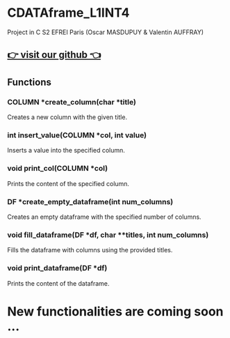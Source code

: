 # CDATAframe_L1INT4
Project in C S2 EFREI Paris (Oscar MASDUPUY &amp; Valentin AUFFRAY)

## [👉 visit our github 👈](https://github.com/JustDiablot/CDATAframe_L1INT4) 


## Functions
### COLUMN *create_column(char *title)
Creates a new column with the given title.

### int insert_value(COLUMN *col, int value)
Inserts a value into the specified column.

### void print_col(COLUMN *col)
Prints the content of the specified column.

### DF *create_empty_dataframe(int num_columns)
Creates an empty dataframe with the specified number of columns.

### void fill_dataframe(DF *df, char **titles, int num_columns)
Fills the dataframe with columns using the provided titles.

### void print_dataframe(DF *df)
Prints the content of the dataframe.

# New functionalities are coming soon ...